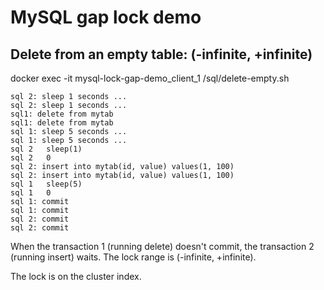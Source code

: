 # MySQL gap lock demo

## Delete from an empty table: (-infinite, +infinite)

docker exec -it mysql-lock-gap-demo_client_1 /sql/delete-empty.sh

```
sql 2: sleep 1 seconds ...
sql 2: sleep 1 seconds ...
sql1: delete from mytab
sql1: delete from mytab
sql 1: sleep 5 seconds ...
sql 1: sleep 5 seconds ...
sql 2   sleep(1)
sql 2   0
sql 2: insert into mytab(id, value) values(1, 100)
sql 2: insert into mytab(id, value) values(1, 100)
sql 1   sleep(5)
sql 1   0
sql 1: commit
sql 1: commit
sql 2: commit
sql 2: commit
```

When the transaction 1 (running delete) doesn't commit, the transaction 2 (running insert) waits.
The lock range is (-infinite, +infinite).

The lock is on the cluster index.
